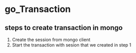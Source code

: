 # go_Transaction

## steps to create transaction in mongo
1. Create the  session from mongo client
2. Start the transaction with sesion that we created in step 1
